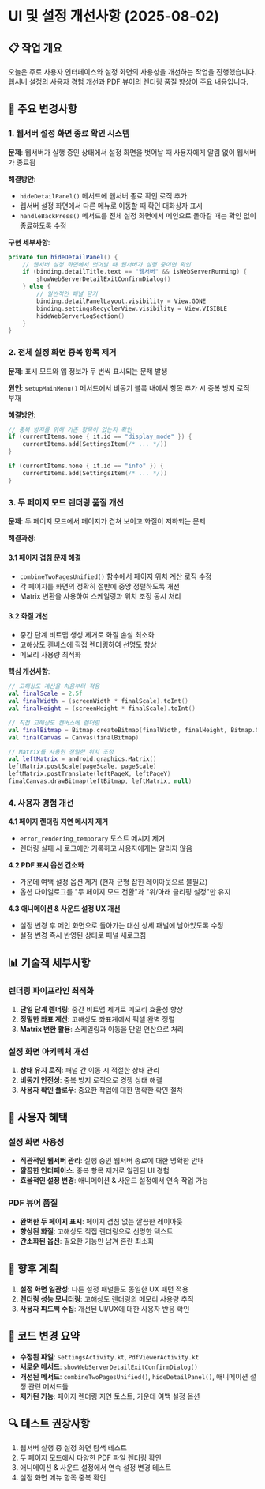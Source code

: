 # UI 및 설정 개선사항 (2025-08-02)

## 📋 작업 개요
오늘은 주로 사용자 인터페이스와 설정 화면의 사용성을 개선하는 작업을 진행했습니다. 웹서버 설정의 사용자 경험 개선과 PDF 뷰어의 렌더링 품질 향상이 주요 내용입니다.

## 🔧 주요 변경사항

### 1. 웹서버 설정 화면 종료 확인 시스템
**문제**: 웹서버가 실행 중인 상태에서 설정 화면을 벗어날 때 사용자에게 알림 없이 웹서버가 종료됨

**해결방안**:
- `hideDetailPanel()` 메서드에 웹서버 종료 확인 로직 추가
- 웹서버 설정 화면에서 다른 메뉴로 이동할 때 확인 대화상자 표시
- `handleBackPress()` 메서드를 전체 설정 화면에서 메인으로 돌아갈 때는 확인 없이 종료하도록 수정

**구현 세부사항**:
```kotlin
private fun hideDetailPanel() {
    // 웹서버 설정 화면에서 벗어날 때 웹서버가 실행 중이면 확인
    if (binding.detailTitle.text == "웹서버" && isWebServerRunning) {
        showWebServerDetailExitConfirmDialog()
    } else {
        // 일반적인 패널 닫기
        binding.detailPanelLayout.visibility = View.GONE
        binding.settingsRecyclerView.visibility = View.VISIBLE
        hideWebServerLogSection()
    }
}
```

### 2. 전체 설정 화면 중복 항목 제거
**문제**: 표시 모드와 앱 정보가 두 번씩 표시되는 문제 발생

**원인**: `setupMainMenu()` 메서드에서 비동기 블록 내에서 항목 추가 시 중복 방지 로직 부재

**해결방안**:
```kotlin
// 중복 방지를 위해 기존 항목이 있는지 확인
if (currentItems.none { it.id == "display_mode" }) {
    currentItems.add(SettingsItem(/* ... */))
}

if (currentItems.none { it.id == "info" }) {
    currentItems.add(SettingsItem(/* ... */))
}
```

### 3. 두 페이지 모드 렌더링 품질 개선
**문제**: 두 페이지 모드에서 페이지가 겹쳐 보이고 화질이 저하되는 문제

**해결과정**:

#### 3.1 페이지 겹침 문제 해결
- `combineTwoPagesUnified()` 함수에서 페이지 위치 계산 로직 수정
- 각 페이지를 화면의 정확히 절반에 중앙 정렬하도록 개선
- Matrix 변환을 사용하여 스케일링과 위치 조정 동시 처리

#### 3.2 화질 개선
- 중간 단계 비트맵 생성 제거로 화질 손실 최소화
- 고해상도 캔버스에 직접 렌더링하여 선명도 향상
- 메모리 사용량 최적화

**핵심 개선사항**:
```kotlin
// 고해상도 계산을 처음부터 적용
val finalScale = 2.5f
val finalWidth = (screenWidth * finalScale).toInt()
val finalHeight = (screenHeight * finalScale).toInt()

// 직접 고해상도 캔버스에 렌더링
val finalBitmap = Bitmap.createBitmap(finalWidth, finalHeight, Bitmap.Config.ARGB_8888)
val finalCanvas = Canvas(finalBitmap)

// Matrix를 사용한 정밀한 위치 조정
val leftMatrix = android.graphics.Matrix()
leftMatrix.postScale(pageScale, pageScale)
leftMatrix.postTranslate(leftPageX, leftPageY)
finalCanvas.drawBitmap(leftBitmap, leftMatrix, null)
```

### 4. 사용자 경험 개선
**4.1 페이지 렌더링 지연 메시지 제거**
- `error_rendering_temporary` 토스트 메시지 제거
- 렌더링 실패 시 로그에만 기록하고 사용자에게는 알리지 않음

**4.2 PDF 표시 옵션 간소화**
- 가운데 여백 설정 옵션 제거 (현재 균형 잡힌 레이아웃으로 불필요)
- 옵션 다이얼로그를 "두 페이지 모드 전환"과 "위/아래 클리핑 설정"만 유지

**4.3 애니메이션 & 사운드 설정 UX 개선**
- 설정 변경 후 메인 화면으로 돌아가는 대신 상세 패널에 남아있도록 수정
- 설정 변경 즉시 반영된 상태로 패널 새로고침

## 📊 기술적 세부사항

### 렌더링 파이프라인 최적화
1. **단일 단계 렌더링**: 중간 비트맵 제거로 메모리 효율성 향상
2. **정밀한 좌표 계산**: 고해상도 좌표계에서 픽셀 완벽 정렬
3. **Matrix 변환 활용**: 스케일링과 이동을 단일 연산으로 처리

### 설정 화면 아키텍처 개선
1. **상태 유지 로직**: 패널 간 이동 시 적절한 상태 관리
2. **비동기 안전성**: 중복 방지 로직으로 경쟁 상태 해결
3. **사용자 확인 플로우**: 중요한 작업에 대한 명확한 확인 절차

## 🎯 사용자 혜택

### 설정 화면 사용성
- **직관적인 웹서버 관리**: 실행 중인 웹서버 종료에 대한 명확한 안내
- **깔끔한 인터페이스**: 중복 항목 제거로 일관된 UI 경험
- **효율적인 설정 변경**: 애니메이션 & 사운드 설정에서 연속 작업 가능

### PDF 뷰어 품질
- **완벽한 두 페이지 표시**: 페이지 겹침 없는 깔끔한 레이아웃
- **향상된 화질**: 고해상도 직접 렌더링으로 선명한 텍스트
- **간소화된 옵션**: 필요한 기능만 남겨 혼란 최소화

## 🚀 향후 계획
1. **설정 화면 일관성**: 다른 설정 패널들도 동일한 UX 패턴 적용
2. **렌더링 성능 모니터링**: 고해상도 렌더링의 메모리 사용량 추적
3. **사용자 피드백 수집**: 개선된 UI/UX에 대한 사용자 반응 확인

## 📝 코드 변경 요약
- **수정된 파일**: `SettingsActivity.kt`, `PdfViewerActivity.kt`
- **새로운 메서드**: `showWebServerDetailExitConfirmDialog()`
- **개선된 메서드**: `combineTwoPagesUnified()`, `hideDetailPanel()`, 애니메이션 설정 관련 메서드들
- **제거된 기능**: 페이지 렌더링 지연 토스트, 가운데 여백 설정 옵션

## 🔍 테스트 권장사항
1. 웹서버 실행 중 설정 화면 탐색 테스트
2. 두 페이지 모드에서 다양한 PDF 파일 렌더링 확인
3. 애니메이션 & 사운드 설정에서 연속 설정 변경 테스트
4. 설정 화면 메뉴 항목 중복 확인